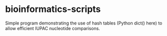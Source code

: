 # bioinformatics-scripts
Simple program demonstrating the use of hash tables (Python dict() here) to allow efficient IUPAC nucleotide comparisons.
